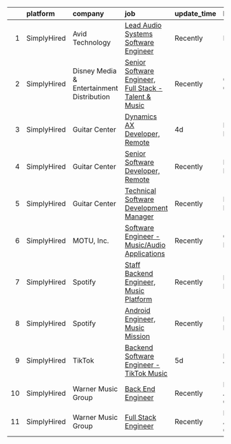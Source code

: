 

|    | platform    | company                                   | job                                                                                                                                                               | update_time   | location          |
|---:|:------------|:------------------------------------------|:------------------------------------------------------------------------------------------------------------------------------------------------------------------|:--------------|:------------------|
|  1 | SimplyHired | Avid Technology                           | [Lead Audio Systems Software Engineer](https://www.simplyhired.com/job/bqKeTKlVB0ITlJYXirUNSxUCVBLYHHMHA1LGD35-54bwn0mqoLAtTw?q=music+developer)                  | Recently      | Remote            |
|  2 | SimplyHired | Disney Media & Entertainment Distribution | [Senior Software Engineer, Full Stack - Talent & Music](https://www.simplyhired.com/job/IrVEK2kce7rVxHdFLRCtUJtptaaMTpxH4EihdQ4AesEYVRf8hGBYyw?q=music+developer) | Recently      | Glendale, CA      |
|  3 | SimplyHired | Guitar Center                             | [Dynamics AX Developer, Remote](https://www.simplyhired.com/job/rriJ6K2TUMO2ZhTnC-TVK6kuMutlG72NioWdNBINdv5oMOUEqEi5rQ?q=music+developer)                         | 4d            | Frederick, MD     |
|  4 | SimplyHired | Guitar Center                             | [Senior Software Developer, Remote](https://www.simplyhired.com/job/FslDC7HoRyraCjHCgMk_CPGlyuTy6O7NFoERYJgXToTfI_wjkCzSDA?q=music+developer)                     | Recently      | Frederick, MD     |
|  5 | SimplyHired | Guitar Center                             | [Technical Software Development Manager](https://www.simplyhired.com/job/1Ymk0utk3tV5sZxDjlYYQBkVfLUtSG1Va41wbNE5C8xn0TibaWIV7A?q=music+developer)                | Recently      | Frederick, MD     |
|  6 | SimplyHired | MOTU, Inc.                                | [Software Engineer - Music/Audio Applications](https://www.simplyhired.com/job/VuLJ-igMUjfIMfjwleX6wwPZbjhPLCU5FU_neKZXVevucWcq5lQRNg?q=music+developer)          | Recently      | Cambridge, MA     |
|  7 | SimplyHired | Spotify                                   | [Staff Backend Engineer, Music Platform](https://www.simplyhired.com/job/owOEM1v1E3sSx4NITCAF-wljs0dnQRNLE81bH_PsyJZbcoeVqfhDaA?q=music+developer)                | Recently      | New York, NY      |
|  8 | SimplyHired | Spotify                                   | [Android Engineer, Music Mission](https://www.simplyhired.com/job/7bTDM128lEm7Smp5UDxR922NH009ihQnETzwZbCkWk83K8YjDLa6og?q=music+developer)                       | Recently      | New York, NY      |
|  9 | SimplyHired | TikTok                                    | [Backend Software Engineer - TikTok Music](https://www.simplyhired.com/job/EROPkg37Jyz-m9h_n9QRlnOfkGvzTYitgivZd_-K1D9LB-MfrAB72w?q=music+developer)              | 5d            | Mountain View, CA |
| 10 | SimplyHired | Warner Music Group                        | [Back End Engineer](https://www.simplyhired.com/job/KpOjAsaaFwHSCNZ8ItZvjf_eRPNzbLiwzgL-63UU0qGQu5aXQlf2-Q?q=music+developer)                                     | Recently      | Los Angeles, CA   |
| 11 | SimplyHired | Warner Music Group                        | [Full Stack Engineer](https://www.simplyhired.com/job/WlwcIIWRcgfrzvU9bKSvR94RFha79JvcDFu7UW69hKdYl5iQsntfjQ?q=music+developer)                                   | Recently      | Los Angeles, CA   |